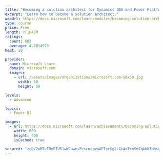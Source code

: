 ```yaml
---
title: "Becoming a solution architect for Dynamics 365 and Power Platform"
excerpt: "Learn how to become a solution architect."
webUrl: https://docs.microsoft.com/learn/modules/becoming-solution-architect/
type: course
price: Free
length: PT1H43M
ratings:
  count: 603
  average: 4.7014923
heat: 50

provider:
  name: Microsoft Learn
  domain: microsoft.com
  images:
    - url: /assets/images/organizations/microsoft.com-50x50.jpg
      width: 50
      height: 50

levels:
  - Advanced

topics:
  - Power BI

images:
  - url: https://docs.microsoft.com/learn/achievements/becoming-solution-architect-social.png
    width: 800
    height: 400
    isCached: true

secured: "zcD/2oMTuFOoRTU51wW2uwnsPesrnqpvaAEIorGg2LXe4xT+nSm7qAbO3Hhsc+g2eQVUxwyWspU07vM0WKefMIxbYq7XSNcVpzIk+y6snuLZHv+aUZrOWPdpbF8KH8jRfKB1nZZJ8bcH/Rd0zTYWaD1fO1Vx3KnISWCbgLxOO4lHoPBIT7YOl8f8k/lYvBExivCUGyn9n/20w992qCDj5Z//uS4kBXhyK5C2o/OSTE36aHyTCxotb6EnoWZgffcnOZyVWKtbHe9LO2S5EBWMqYRz9zD1MT/s1URv1NY80kxp/gWPFyborq5k40GOCuq8YKQLxgyyB201CkklGUEohxjFNGgceHDn3IounB2hrrf0fGnfrlATl6I7hO0F8/ICTmykUKzi0q5zYL5dO0tgN2zj/nIwm1j3Sx7zKVwSQRw=;V1QQMRkUHkqSoSExnd1XgQ=="
---
```


